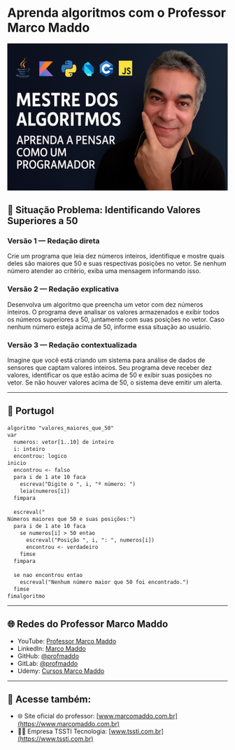 # Aprenda algoritmos com o Professor Marco Maddo
![Mestre dos Algoritmos](https://raw.githubusercontent.com/profmaddo/algoritmos-resolvidos-java-kotlin-python-pascal/main/images/mestre-dos-algoritmos-02.jpeg)
## 🧠 Situação Problema: Identificando Valores Superiores a 50

### Versão 1 — Redação direta
Crie um programa que leia dez números inteiros, identifique e mostre quais deles são maiores que 50 e suas respectivas posições no vetor. Se nenhum número atender ao critério, exiba uma mensagem informando isso.

### Versão 2 — Redação explicativa
Desenvolva um algoritmo que preencha um vetor com dez números inteiros. O programa deve analisar os valores armazenados e exibir todos os números superiores a 50, juntamente com suas posições no vetor. Caso nenhum número esteja acima de 50, informe essa situação ao usuário.

### Versão 3 — Redação contextualizada
Imagine que você está criando um sistema para análise de dados de sensores que captam valores inteiros. Seu programa deve receber dez valores, identificar os que estão acima de 50 e exibir suas posições no vetor. Se não houver valores acima de 50, o sistema deve emitir um alerta.

---

## 💬 Portugol

```portugol
algoritmo "valores_maiores_que_50"
var
  numeros: vetor[1..10] de inteiro
  i: inteiro
  encontrou: logico
inicio
  encontrou <- falso
  para i de 1 ate 10 faca
    escreva("Digite o ", i, "º número: ")
    leia(numeros[i])
  fimpara

  escreval("
Números maiores que 50 e suas posições:")
  para i de 1 ate 10 faca
    se numeros[i] > 50 entao
      escreval("Posição ", i, ": ", numeros[i])
      encontrou <- verdadeiro
    fimse
  fimpara

  se nao encontrou entao
    escreval("Nenhum número maior que 50 foi encontrado.")
  fimse
fimalgoritmo
```

---

## 🌐 Redes do Professor Marco Maddo

- YouTube: [Professor Marco Maddo](https://www.youtube.com/@ProfessorMarcoMaddo)
- LinkedIn: [Marco Maddo](https://www.linkedin.com/in/marcomaddo/)
- GitHub: [@profmaddo](https://github.com/profmaddo)
- GitLab: [@profmaddo](https://gitlab.com/profmaddo)
- Udemy: [Cursos Marco Maddo](https://www.udemy.com/user/marcomaddo/)

---

## 🚀 Acesse também:

- 🌐 Site oficial do professor: [www.marcomaddo.com.br](https://www.marcomaddo.com.br)
- 🧑‍💼 Empresa TSSTI Tecnologia: [www.tssti.com.br](https://www.tssti.com.br)
